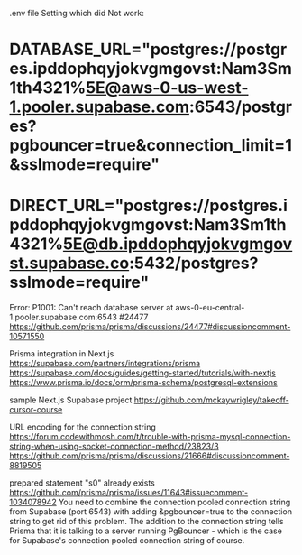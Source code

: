 .env file
Setting which did Not work:
# DATABASE_URL="postgres://postgres.ipddophqyjokvgmgovst:Nam3Sm1th4321%5E@aws-0-us-west-1.pooler.supabase.com:6543/postgres?pgbouncer=true&connection_limit=1&sslmode=require"
# DIRECT_URL="postgres://postgres.ipddophqyjokvgmgovst:Nam3Sm1th4321%5E@db.ipddophqyjokvgmgovst.supabase.co:5432/postgres?sslmode=require"

Error: P1001: Can't reach database server at aws-0-eu-central-1.pooler.supabase.com:6543 #24477
https://github.com/prisma/prisma/discussions/24477#discussioncomment-10571550


Prisma integration in Next.js
https://supabase.com/partners/integrations/prisma
https://supabase.com/docs/guides/getting-started/tutorials/with-nextjs
https://www.prisma.io/docs/orm/prisma-schema/postgresql-extensions

sample Next.js Supabase project
https://github.com/mckaywrigley/takeoff-cursor-course


URL encoding for the connection string
https://forum.codewithmosh.com/t/trouble-with-prisma-mysql-connection-string-when-using-socket-connection-method/23823/3
https://github.com/prisma/prisma/discussions/21666#discussioncomment-8819505



prepared statement \"s0\" already exists
https://github.com/prisma/prisma/issues/11643#issuecomment-1034078942
You need to combine the connection pooled connection string from Supabase (port 6543) with adding &pgbouncer=true to the connection string to get rid of this problem. The addition to the connection string tells Prisma that it is talking to a server running PgBouncer - which is the case for Supabase's connection pooled connection string of course.

